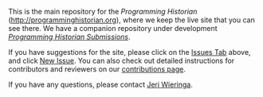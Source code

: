 This is the main repository for the _Programming Historian_ (<http://programminghistorian.org>), where we keep the live site that you can see there. We have a companion repository under development [_Programming Historian Submissions_](https://github.com/programminghistorian/ph-submissions).

If you have suggestions for the site, please click on the [Issues Tab](https://github.com/programminghistorian/jekyll/issues) above, and click [New Issue](https://github.com/programminghistorian/jekyll/issues/new). You can also check out detailed instructions for contributors and reviewers on our [contributions page](http://programminghistorian.org/contribute).

If you have any questions, please contact [Jeri Wieringa](mailto:jeri.elizabeth%2Bproghist@gmail.com).
